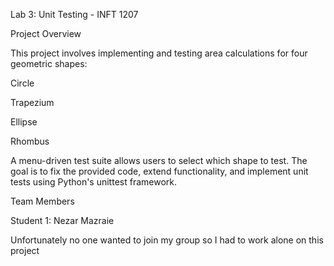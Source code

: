 Lab 3: Unit Testing - INFT 1207

Project Overview

This project involves implementing and testing area calculations for four geometric shapes:

Circle

Trapezium

Ellipse

Rhombus

A menu-driven test suite allows users to select which shape to test. The goal is to fix the provided code, extend functionality, 
and implement unit tests using Python's unittest framework.

Team Members

Student 1: Nezar Mazraie

Unfortunately no one wanted to join my group so I had to work alone on this project